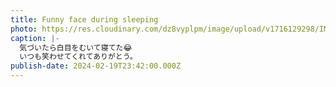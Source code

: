 ```yaml
---
title: Funny face during sleeping
photo: https://res.cloudinary.com/dz8vyplpm/image/upload/v1716129298/IMG_9025_soqsph.jpg
caption: |-
  気づいたら白目をむいて寝てた😂
  いつも笑わせてくれてありがとう。
publish-date: 2024-02-19T23:42:00.000Z
---
```

